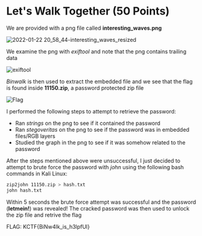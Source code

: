 # Let's Walk Together (50 Points)

We are provided with a png file called **interesting_waves.png**

![2022-01-22 20_58_44-interesting_waves_resized](https://user-images.githubusercontent.com/71312079/150639528-ba32c00d-a01b-4752-8e5f-1a74be9cd1cf.png)

We examine the png with *exiftool* and note that the png contains trailing data

![exiftool](https://user-images.githubusercontent.com/71312079/150639128-6c36b871-249e-484c-b614-f4bf376fe76b.png)

*Binwalk* is then used to extract the embedded file and we see that the flag is found inside **11150.zip**, a password protected zip file 

![Flag](https://user-images.githubusercontent.com/71312079/150639402-d0c0ad97-1860-443e-9318-28d04aa8453c.png)

I performed the following steps to attempt to retrieve the password:
* Ran *strings* on the png to see if it contained the password
* Ran *stegoveritas* on the png to see if the password was in embedded files/RGB layers
* Studied the graph in the png to see if it was somehow related to the password 

After the steps mentioned above were unsuccessful, I just decided to attempt to brute force the password with *john* using the following bash commands in Kali Linux:
```bash
zip2john 11150.zip > hash.txt
john hash.txt
```
Within 5 seconds the brute force attempt was successful and the password (**letmein!**) was revealed! The cracked password was then used to unlock the zip file and retrive the flag

FLAG: KCTF{BiNw4lk_is_h3lpfUl}
